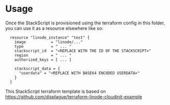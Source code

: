 # Usage

Once the StackScript is provisioned using the terraform config in this folder, you can use it as a resource elsewhere like so:

```hcl
  resource "linode_instance" "test" {
    image           = "linode/..."
    type            = " ... "
    stackscript_id  = "<REPLACE WITH THE ID OF THE STACKSCRIPT>"
    region          = " ... "
    authorized_keys = [ ... ]

    stackscript_data = {
      "userdata" = "<REPLACE WITH BASE64 ENCODED USERDATA>"
    }
  }
```

This StackScript terraform template is based on <https://github.com/displague/terraform-linode-cloudinit-example>

